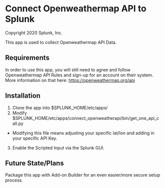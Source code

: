 # Connect Openweathermap API to Splunk

Copyright 2020 Splunk, Inc.

This app is used to collect Openweathermap API Data. 

## Requirements

In order to use this app, you will still need to agree and follow Openweathermap API Rules and sign-up for an account on their system. More information on that here: https://openweathermap.org/api

## Installation

1. Clone the app into $SPLUNK_HOME/etc/apps/
2. Modify $SPLUNK_HOME/etc/apps/connect_openweatherapi/bin/get_one_api_call.py
* Modifying this file means adjusting your specific lat/lon and adding in your specific API Key. 
3. Enable the Scripted Input via the Splunk GUI. 

## Future State/Plans

Package this app with Add-on Builder for an even easier/more secure setup process. 
